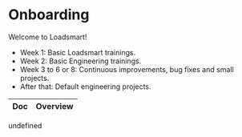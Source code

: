 # Onboarding

Welcome to Loadsmart!

- Week 1: Basic Loadsmart trainings.
- Week 2: Basic Engineering trainings.
- Week 3 to 6 or 8: Continuous improvements, bug fixes and small projects.
- After that: Default engineering projects.
<!-- prettier-ignore-start -->
<!-- start_toc -->
| Doc | Overview |
|--|--|

<!-- end_toc -->
<!-- prettier-ignore-end -->undefined